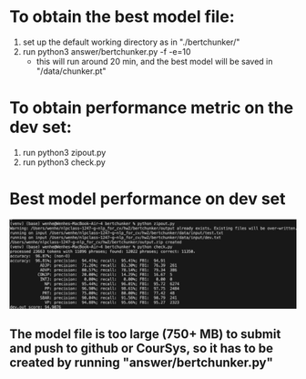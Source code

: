 # To obtain the best model file:
1. set up the default working directory as in "./bertchunker/"
2. run python3 answer/bertchunker.py -f -e=10
   - this will run around 20 min, and the best model will be saved in "/data/chunker.pt"

# To obtain performance metric on the dev set:
1. run python3 zipout.py
2. run python3 check.py

# Best model performance on dev set
![best model score](1.png)

## The model file is too large (750+ MB) to submit and push to github or CourSys, so it has to be created by running "answer/bertchunker.py"
